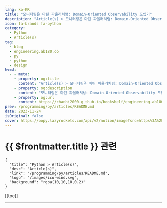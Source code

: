 ```yaml
---
lang: ko-KR
title: "모니터링은 마틴 파울러처럼: Domain-Oriented Observability 도입기"
description: "Article(s) > 모니터링은 마틴 파울러처럼: Domain-Oriented Observability 도입기"
icon: fa-brands fa-python
category: 
  - Python
  - Article(s)
tag: 
  - blog
  - engineering.ab180.co
  - py
  - python
  - design
head:
  - - meta:
    - property: og:title
      content: "Article(s) > 모니터링은 마틴 파울러처럼: Domain-Oriented Observability 도입기"
    - property: og:description
      content: "모니터링은 마틴 파울러처럼: Domain-Oriented Observability 도입기"
    - property: og:url
      content: https://chanhi2000.github.io/bookshelf/engineering.ab180.co/monitoring-like-martin-fowler-domain-oriented-observability.html
prev: /programming/py/articles/README.md
date: 2023-11-24
isOriginal: false
cover: https://oopy.lazyrockets.com/api/v2/notion/image?src=https%3A%2F%2Fprod-files-secure.s3.us-west-2.amazonaws.com%2F56af06bd-af23-41ed-9eae-5faeee5a75ac%2Fc7c7722e-9923-498f-ae20-06c9945cc186%2F231123_dev-blog_banner_monitoring-v2.png&blockId=91aa96d9-3fa3-40d9-b928-e8c105467d04&width=3600
---
```


# {{ $frontmatter.title }} 관련

```component VPCard
{
  "title": "Python > Article(s)",
  "desc": "Article(s)",
  "link": "/programming/py/articles/README.md",
  "logo": "/images/ico-wind.svg",
  "background": "rgba(10,10,10,0.2)"
}
```

[[toc]]

---

<SiteInfo
  name="모니터링은 마틴 파울러처럼: Domain-Oriented Observability 도입기"
  desc="늘어난 Report 요청으로 인해 증가했던 비용을 줄이기 위해 개선했던 내용을 공유합니다."
  url="https://engineering.ab180.co/stories/monitoring-like-martin-fowler-domain-oriented-observability"
  logo="https://oopy.lazyrockets.com/api/rest/cdn/image/7bbc75b5-1cdf-4b59-aec4-af3e335b3aad.png?d=16"
  preview="https://oopy.lazyrockets.com/api/v2/notion/image?src=https%3A%2F%2Fprod-files-secure.s3.us-west-2.amazonaws.com%2F56af06bd-af23-41ed-9eae-5faeee5a75ac%2Fc7c7722e-9923-498f-ae20-06c9945cc186%2F231123_dev-blog_banner_monitoring-v2.png&blockId=91aa96d9-3fa3-40d9-b928-e8c105467d04&width=3600"/>
<!-- TODO: 작성 -->
